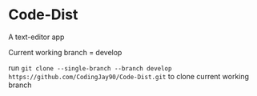 # Code-Dist
A text-editor app

Current working branch = develop

run `git clone --single-branch --branch develop https://github.com/CodingJay90/Code-Dist.git` to clone current working branch 
